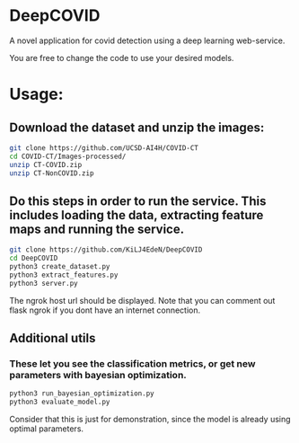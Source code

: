 # DeepCOVID
A novel application for covid detection using a deep learning web-service.

You are free to change the code to use your desired models.

# Usage:
## Download the dataset and unzip the images:
```bash
git clone https://github.com/UCSD-AI4H/COVID-CT
cd COVID-CT/Images-processed/
unzip CT-COVID.zip
unzip CT-NonCOVID.zip
```


## Do this steps in order to run the service. This includes loading the data, extracting feature maps and running the service.

```bash
git clone https://github.com/KiLJ4EdeN/DeepCOVID
cd DeepCOVID
python3 create_dataset.py
python3 extract_features.py
python3 server.py
```
The ngrok host url should be displayed.
Note that you can comment out flask ngrok if you dont have an internet connection.


## Additional utils
### These let you see the classification metrics, or get new parameters with bayesian optimization.
```bash
python3 run_bayesian_optimization.py
python3 evaluate_model.py
```
Consider that this is just for demonstration, since the model is already using optimal parameters.
